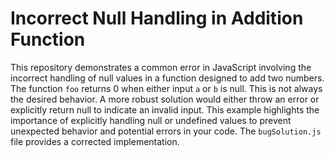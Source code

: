 # Incorrect Null Handling in Addition Function
This repository demonstrates a common error in JavaScript involving the incorrect handling of null values in a function designed to add two numbers. The function `foo` returns 0 when either input `a` or `b` is null. This is not always the desired behavior.  A more robust solution would either throw an error or explicitly return null to indicate an invalid input. This example highlights the importance of explicitly handling null or undefined values to prevent unexpected behavior and potential errors in your code.  The `bugSolution.js` file provides a corrected implementation.